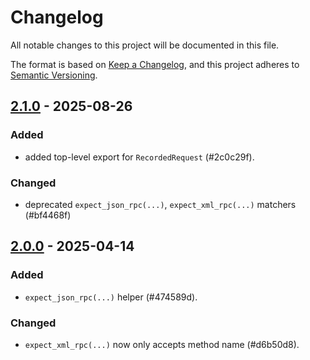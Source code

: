 # Changelog

All notable changes to this project will be documented in this file.

The format is based on [Keep a Changelog](https://keepachangelog.com/en/1.1.0/),
and this project adheres to [Semantic Versioning](https://semver.org/spec/v2.0.0.html).

## [2.1.0] - 2025-08-26

### Added

- added top-level export for `RecordedRequest` (#2c0c29f).

### Changed

- deprecated `expect_json_rpc(...)`, `expect_xml_rpc(...)` matchers (#bf4468f)

## [2.0.0] - 2025-04-14

### Added

- `expect_json_rpc(...)` helper (#474589d).

### Changed

- `expect_xml_rpc(...)` now only accepts method name (#d6b50d8).

[2.1.0]: https://github.com/sipgate/http-request-recorder/compare/v2.0.0...v2.1.0
[2.0.0]: https://github.com/sipgate/http-request-recorder/releases/tag/v2.0.0

